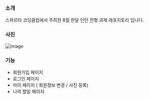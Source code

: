  ### 소개 

스파르타 코딩클럽에서 주최한 8월 한달 인턴 전형 과제 레포지토리 입니다. 
 

 ### 사진

 ![image](https://github.com/user-attachments/assets/a860bf68-b42c-4a64-8976-3a6ca9df8b4b)



### 기능

- 회원가입 페이지
- 로그인 페이지
- 마이 페이지 ( 회원정보 변경 / 사진 등록)
- 나의 할일 페이지


 










